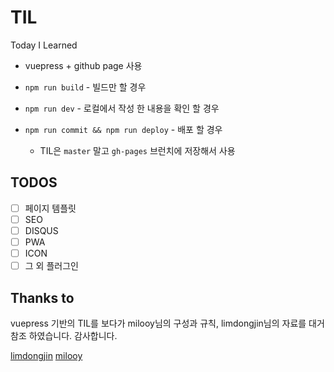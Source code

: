 # TIL

Today I Learned

- vuepress + github page 사용

- `npm run build` - 빌드만 할 경우
- `npm run dev` - 로컬에서 작성 한 내용을 확인 할 경우
- `npm run commit && npm run deploy` - 배포 할 경우
  - TIL은 `master` 말고 `gh-pages` 브런치에 저장해서 사용

## TODOS

- [ ] 페이지 템플릿
- [ ] SEO
- [ ] DISQUS
- [ ] PWA
- [ ] ICON
- [ ] 그 외 플러그인

## Thanks to

vuepress 기반의 TIL를 보다가
milooy님의 구성과 규칙,
limdongjin님의 자료를
대거 참조 하였습니다.
감사합니다.

[limdongjin](https://limdongjin.github.io/)
[milooy](https://github.com/milooy/TIL)
